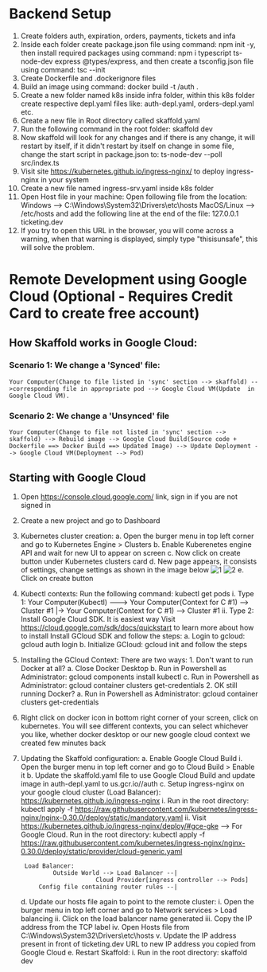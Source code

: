 # Backend Setup
1. Create folders auth, expiration, orders, payments, tickets and infa
2. Inside each folder create package.json file using command: npm init -y, then install required packages using command: npm i typescript ts-node-dev express @types/express, and then create a tsconfig.json file using command: tsc --init
3. Create Dockerfile and .dockerignore files
4. Build an image using command: docker build -t <dockerId>/auth .
5. Create a new folder named k8s inside infra folder, within this k8s folder create respective depl.yaml files like: auth-depl.yaml, orders-depl.yaml etc.
6. Create a new file in Root directory called skaffold.yaml
7. Run the following command in the root folder: skaffold dev
8. Now skaffold will look for any changes and if there is any change, it will restart by itself, if it didn't restart by itself on change in some file, change the start script in package.json to: ts-node-dev --poll src/index.ts
9. Visit site https://kubernetes.github.io/ingress-nginx/ to deploy ingress-nginx in your system
10. Create a new file named ingress-srv.yaml inside k8s folder
11. Open Host file in your machine: Open following file from the location: 
    Windows --> C:\Windows\System32\Drivers\etc\hosts 
    MacOS/Linux --> /etc/hosts
    and add the following line at the end of the file: 127.0.0.1 ticketing.dev
12. If you try to open this URL in the browser, you will come across a warning, when that warning is displayed, simply type "thisisunsafe", this will solve the problem.

# Remote Development using Google Cloud (Optional - Requires Credit Card to create free account)
## How Skaffold works in Google Cloud:
### Scenario 1: We change a 'Synced' file:
    Your Computer(Change to file listed in 'sync' section --> skaffold) -->corresponding file in appropriate pod --> Google Cloud VM(Update  in Google Cloud VM).

### Scenario 2: We change a 'Unsynced' file
    Your Computer(Change to file not listed in 'sync' section --> skaffold) --> Rebuild image --> Google Cloud Build(Source code + Dockerfile ==> Docker Build ==> Updated Image) --> Update Deployment --> Google Cloud VM(Deployment --> Pod)

## Starting with Google Cloud
1. Open https://console.cloud.google.com/ link, sign in if you are not signed in
2. Create a new project and go to Dashboard
3. Kubernetes cluster creation:
    a. Open the burger menu in top left corner and go to Kubernetes Engine > Clusters
    b. Enable Kuberenetes engine API and wait for new UI to appear on screen
    c. Now click on create button under Kubernetes clusters card
    d. New page appears, it consists of settings, change settings as shown in the image below
    ![1](https://user-images.githubusercontent.com/58284442/130213589-4ff6b72a-2575-418e-9bd2-ddd341b92501.PNG)
    ![2](https://user-images.githubusercontent.com/58284442/130213611-04b7209a-88ee-41f8-937f-fbe2a8090988.PNG)
    e. Click on create button
    
4. Kubectl contexts:
    Run the following command: kubectl get pods
        i. Type 1: Your Computer(Kubectl) ---> Your Computer(Context for C #1) --> Cluster #1
                                           |-> Your Computer(Context for C #1) --> Cluster #1
        ii. Type 2: Install Google Cloud SDK. It is easiest way
            Visit https://cloud.google.com/sdk/docs/quickstart to learn more about how to install
            Install GCloud SDK and follow the steps:
                a. Login to gcloud: gcloud auth login
                b. Initialize GCloud: gcloud init and follow the steps
5. Installing the GCloud Context:
    There are two ways:
        1. Don't want to run Docker at all?
            a. Close Docker Desktop
            b. Run in Powershell as Administrator: gcloud components install kubectl
            c. Run in Powershell as Administrator: gcloud container clusters get-credentials <clusterName>
        2. OK still running Docker?
            a. Run in Powershell as Administrator: gcloud container clusters get-credentials <clusterName>
6. Right click on docker icon in bottom right corner of your screen, click on kubernetes. You will see different contexts, you can select whichever you like, whether docker desktop or our new google cloud context we created few minutes back
7. Updating the Skaffold configuration:
    a. Enable Google Cloud Build
        i. Open the burger menu in top left corner and go to Cloud Build > Enable it
    b. Update the skaffold.yaml file to use Google Cloud Build and update image in auth-depl.yaml to us.gcr.io/<yourCloudCusterId>/auth
    c. Setup ingress-nginx on your google cloud cluster (Load Balancer): https://kubernetes.github.io/ingress-nginx
        i. Run in the root directory: kubectl apply -f https://raw.githubusercontent.com/kubernetes/ingress-nginx/nginx-0.30.0/deploy/static/mandatory.yaml
        ii. Visit https://kubernetes.github.io/ingress-nginx/deploy/#gce-gke --> For Google Cloud. Run in the root directory: kubectl apply -f https://raw.githubusercontent.com/kubernetes/ingress-nginx/nginx-0.30.0/deploy/static/provider/cloud-generic.yaml

        Load Balancer:
                Outside World --> Load Balancer --|
                            Cloud Provider[ingress controller --> Pods]
            Config file containing router rules --|

    d. Update our hosts file again to point to the remote cluster:
        i. Open the burger menu in top left corner and go to Network services > Load balancing
        ii. Click on the load balancer name generated
        iii. Copy the IP address from the TCP label
        iv. Open Hosts file from C:\Windows\System32\Drivers\etc\hosts
        v. Update the IP address present in front of ticketing.dev URL to new IP address you copied from Google Cloud
    e. Restart Skaffold: 
        i. Run in the root directory: skaffold dev

